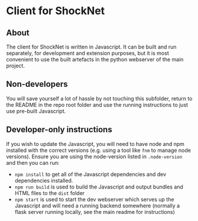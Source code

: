 # Client for ShockNet

## About
The client for ShockNet is written in Javascript. It can be built and run separately, for
development and extension purposes, but it is most convenient to use the built artefacts in
the python webserver of the main project.

## Non-developers
You will save yourself a lot of hassle by not touching this subfolder, return to the README in
the repo root folder and use the running instructions to just use pre-built Javascript.

## Developer-only instructions
If you wish to update the Javascript, you will need to have node and npm installed with
the correct versions (e.g. using a tool like `fnm` to manage node versions). Ensure you are
using the node-version listed in `.node-version` and then you can run:

* `npm install` to get all of the Javascript dependencies and dev dependencies installed.
* `npm run build` is used to build the Javascript and output bundles and HTML files to the `dist`
folder
* `npm start` is used to start the dev webserver which serves up the Javascript and will need
a running backend somewhere (normally a flask server running locally, see the main readme for
instructions)